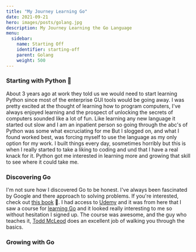 ```yaml
---
title: "My Journey Learning Go"
date: 2021-09-21
hero: images/posts/golang.jpg
description: My Journey Learning the Go Language
menu:
  sidebar:
    name: Starting Off
    identifier: starting-off
    parent: Golang
    weight: 500
---
```

### Starting with Python :snake:

About 3 years ago at work they told us we would need to start learning Python since most of the enterprise GUI tools would be going away.
I was pretty excited at the thought of learning how to program computers, I've always enjoyed learning and the prospect of unlocking the secrets of computers sounded like a lot of fun. Like learning any new language it started out slow and I am an inpatient person so going through the abc's of Python was some what excruciating for me But I slogged on, and what I found worked best, was forcing myself to use the language as my only option for my work. I built things every day, sosmetimes horribly but this is when I really started to take a liking to coding and und that I have a real knack for it. Python got me interested in learning more and growing that skill to see where it could take me.

### Discovering Go

I'm not sure how I discovered Go to be honest. I've always been fascinated by Google and there approach to solving problems. If you're interested, check out [this book](https://www.amazon.com/How-Google-Works-audiobook/dp/B00MOZPSYW/ref=sr_1_1?dchild=1&keywords=how+google+works&qid=1632317558&sr=8-1) :blue_book:. I had access to [Udemy](https://www.udemy.com/) and it was from here that I saw a course for [learning Go](https://www.udemy.com/course/learn-how-to-code/) and it looked really interesting to me so without hesitation I signed up. The course was awesome, and the guy who teaches it, [Todd McLeod](https://twitter.com/Todd_McLeod) does an excellent job of walking you through the basics. 

### Growing with Go

